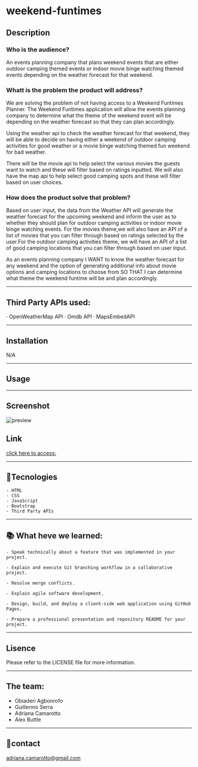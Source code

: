 # weekend-funtimes

## Description

### Who is the audience?

An events planning company that plans weekend events that are either outdoor
camping themed events or indoor movie binge watching themed events depending on the weather forecast for that weekend.

### Whatt is the problem the product will address?

We are solving the problem of not having access to a Weekend Funtimes
Planner. The Weekend Funtimes application will allow the events planning
company to determine what the theme of the weekend event will be depending on
the weather forecast so that they can plan accordingly.

Using the weather api to check the weather forecast for that weekend, they will be able to decide on having either a weekend of outdoor camping activities for good weather or a movie binge watching themed fun weekend for bad weather.

There will be the movie api to help select the various movies the guests want to watch and these will filter based on ratings inputted. We will also have the map api to help select good camping spots and these will filter based on user choices.
 
### How does the product solve that problem?

Based on user input, the data from the Weather API will generate the weather forecast for the upcoming weekend and inform the user as to whether they should plan for outdoor camping activities or indoor movie binge watching events. For the movies theme,we will also have an API of a list of movies that you can filter through based on ratings selected by the user.For the outdoor camping activities theme, we will have an API of a list of good camping locations that you can filter through based on user input.
 
As an events planning company
I WANT to know the weather forecast for any weekend and the option of generating additional info about movie options and camping locations to choose from 
SO THAT I can determine what theme the weekend funtime will be and plan
accordingly. 

---

## Third Party APIs used: 

· OpenWeatherMap API
· Omdb API
· MapsEmbedAPI

---

## Installation

N/A

---

## Usage

---

## Screenshot

![preview](./assets/.........png)
## Link

[click here to access:](https....)

---

## 🚀Tecnologies

    - HTML
    - CSS
    - JavaScript
    - Bootstrap
    - Third Party APIs

---

## 📚 What heve we learned: 

    - Speak technically about a feature that was implemented in your project.

    - Explain and execute Git branching workflow in a collaborative project.

    - Resolve merge conflicts.

    - Explain agile software development.

    - Design, build, and deploy a client-side web application using GitHub Pages.

    - Prepare a professional presentation and repository README for your project.

---

## Lisence

Please refer to the LICENSE file for more information.

---

## The team: 

- Obiaderi Agbonrofo
- Guillermo Serra
- Adriana Camarotto
- Alex Buttle

---

## 📧contact

adriana.camarotto@gmail.com
